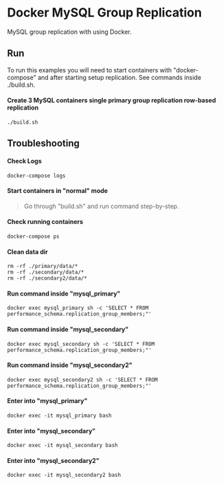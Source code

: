 Docker MySQL Group Replication
========================

MySQL group replication with using Docker. 

## Run

To run this examples you will need to start containers with "docker-compose" 
and after starting setup replication. See commands inside ./build.sh. 

#### Create 3 MySQL containers single primary group replication row-based replication 

```
./build.sh

```
## Troubleshooting

#### Check Logs

```
docker-compose logs
```

#### Start containers in "normal" mode

> Go through "build.sh" and run command step-by-step.

#### Check running containers

```
docker-compose ps
```

#### Clean data dir

```
rm -rf ./primary/data/*
rm -rf ./secondary/data/*
rm -rf ./secondary2/data/*
```

#### Run command inside "mysql_primary"

```
docker exec mysql_primary sh -c 'SELECT * FROM performance_schema.replication_group_members;"'

```

#### Run command inside "mysql_secondary"

```
docker exec mysql_secondary sh -c 'SELECT * FROM performance_schema.replication_group_members;"'
```
#### Run command inside "mysql_secondary2"

```
docker exec mysql_secondary2 sh -c 'SELECT * FROM performance_schema.replication_group_members;"'
```

#### Enter into "mysql_primary"

```
docker exec -it mysql_primary bash
```

#### Enter into "mysql_secondary"

```
docker exec -it mysql_secondary bash
```
#### Enter into "mysql_secondary2"

```
docker exec -it mysql_secondary2 bash
```
